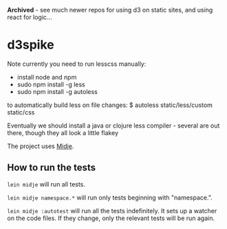 **Archived** - see much newer repos for using d3 on static sites, and using react for logic...

# d3spike

Note currently you need to run lesscss manually:
- install node and npm
- sudo npm install -g less
- sudo npm install -g autoless

to automatically build less on file changes:
$ autoless static/less/custom static/css

Eventually we should install a java or clojure less compiler - several are out there, though they all look a little flakey

The project uses [Midje](https://github.com/marick/Midje/).

## How to run the tests

`lein midje` will run all tests.

`lein midje namespace.*` will run only tests beginning with "namespace.".

`lein midje :autotest` will run all the tests indefinitely. It sets up a
watcher on the code files. If they change, only the relevant tests will be
run again.
